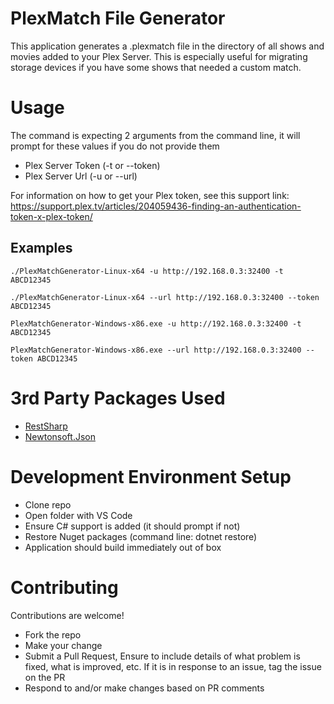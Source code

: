 # PlexMatch File Generator
This application generates a .plexmatch file in the directory of all shows and movies added to your Plex Server. This is especially useful for migrating storage devices if you have some shows that needed a custom match.

# Usage
The command is expecting 2 arguments from the command line, it will prompt for these values if you do not provide them
- Plex Server Token (-t or --token)
- Plex Server Url (-u or --url)

For information on how to get your Plex token, see this support link: https://support.plex.tv/articles/204059436-finding-an-authentication-token-x-plex-token/

## Examples

`./PlexMatchGenerator-Linux-x64 -u http://192.168.0.3:32400 -t ABCD12345`

`./PlexMatchGenerator-Linux-x64 --url http://192.168.0.3:32400 --token ABCD12345`

`PlexMatchGenerator-Windows-x86.exe -u http://192.168.0.3:32400 -t ABCD12345`

`PlexMatchGenerator-Windows-x86.exe --url http://192.168.0.3:32400 --token ABCD12345`

# 3rd Party Packages Used
- [RestSharp](https://restsharp.dev/)
- [Newtonsoft.Json](https://www.newtonsoft.com/json)

# Development Environment Setup
- Clone repo
- Open folder with VS Code
- Ensure C# support is added (it should prompt if not)
- Restore Nuget packages (command line: dotnet restore)
- Application should build immediately out of box

# Contributing
Contributions are welcome!
- Fork the repo
- Make your change
- Submit a Pull Request, Ensure to include details of what problem is fixed, what is improved, etc. If it is in response to an issue, tag the issue on the PR
- Respond to and/or make changes based on PR comments